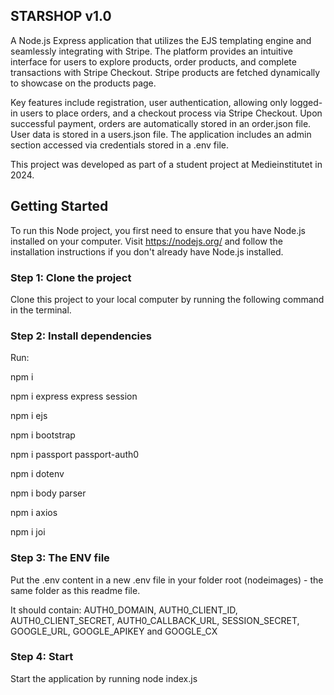 ## STARSHOP v1.0
A Node.js Express application that utilizes the EJS templating engine and seamlessly integrating with Stripe. The platform provides an intuitive interface for users to explore products, order products, and complete transactions with Stripe Checkout. Stripe products are fetched dynamically to showcase on the products page.

Key features include registration, user authentication, allowing only logged-in users to place orders, and a checkout process via Stripe Checkout. Upon successful payment, orders are automatically stored in an order.json file. User data is stored in a users.json file. The application includes an admin section accessed via credentials stored in a .env file.

This project was developed as part of a student project at Medieinstitutet in 2024.

## Getting Started
To run this Node project, you first need to ensure that you have Node.js installed on your computer. Visit https://nodejs.org/ and follow the installation instructions if you don't already have Node.js installed.

### Step 1: Clone the project
Clone this project to your local computer by running the following command in the terminal.

### Step 2: Install dependencies
Run: 

npm i

npm i express express session

npm i ejs

npm i bootstrap

npm i passport passport-auth0

npm i dotenv

npm i body parser

npm i axios

npm i joi


### Step 3: The ENV file
Put the .env content in a new .env file in your folder root (nodeimages) - the same folder as this readme file. 

It should contain: 
AUTH0_DOMAIN, AUTH0_CLIENT_ID, AUTH0_CLIENT_SECRET, AUTH0_CALLBACK_URL, SESSION_SECRET, GOOGLE_URL, GOOGLE_APIKEY and GOOGLE_CX

### Step 4: Start
Start the application by running node index.js
